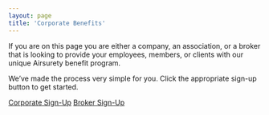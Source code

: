 ```yaml
---
layout: page
title: 'Corporate Benefits'
---
```


If you are on this page you are either a company, an association, or a broker that is looking to provide your employees, members, or clients with our unique Airsurety benefit program.

We’ve made the process very simple for you. Click the appropriate sign-up button to get started.

<a class="btn" href="{{ site.baseurl }}/signup">Corporate Sign-Up</a> <a class="btn" href="https://airsurety.typeform.com/to/sIOfTq" target="_blank">Broker Sign-Up</a>